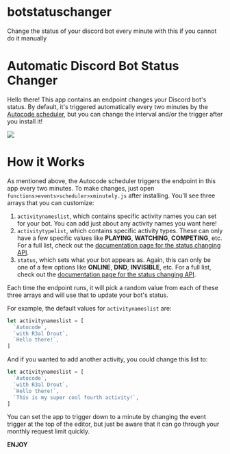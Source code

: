 # botstatuschanger
Change the status of your discord bot every minute with this if you cannot do it manually


# Automatic Discord Bot Status Changer

Hello there! This app contains an endpoint changes your Discord bot's status.
By default, it's triggered automatically every two minutes by the [Autocode scheduler](https://docs.autocode.com/getting-started/creating-your-first-project/the-autocode-scheduler/),
but you can change the interval and/or the trigger after you install it!

<img src="./readme/gallery/status1.png" style="max-width: 60%;">

# How it Works

As mentioned above, the Autocode scheduler triggers the endpoint in this
app every two minutes. To make changes, just open `functions>events>scheduler>xminutely.js` 
after installing. You'll see three arrays that you can customize: 

1. `activitynameslist`, which contains specific activity names you can set for your
bot. You can add just about any activity names you want here!
2. `activitytypelist`, which contains specific activity types. These can only have
a few specific values like **PLAYING**, **WATCHING**, **COMPETING**, etc. For a full
list, check out the [documentation page for the status changing API](https://autocode.com/lib/discord/users/#me-status-update).
3. `status`, which sets what your bot appears as. Again, this can only be
one of a few options like **ONLINE**, **DND**, **INVISIBLE**, etc. For a 
full list, check out the [documentation page for the status changing API](https://autocode.com/lib/discord/users/#me-status-update).

Each time the endpoint runs, it will pick a random value from each of these
three arrays and will use that to update your bot's status.

For example, the default values for `activitynameslist` are:

```javascript
let activitynameslist = [
  `Autocode`,
  `with R3al Drout`,
  `Hello there!`,
]
```

And if you wanted to add another activity, you could change this list to:
```javascript
let activitynameslist = [
  `Autocode`,
  `with R3al Drout`,
  `Hello there!`,
  `This is my super cool fourth activity!`,
]
```

You can set the app to trigger down to a minute by changing the event trigger
at the top of the editor, but just be aware that it can go through your monthly 
request limit quickly.


**ENJOY**
